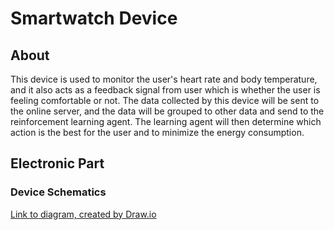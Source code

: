 # Smartwatch Device

## About
This device is used to monitor the user's heart rate and body temperature, and it also acts as a feedback signal from user which is whether the user is feeling comfortable or not. The data collected by this device will be sent to the online server, and the data will be grouped to other data and send to the reinforcement learning agent. The learning agent will then determine which action is the best for the user and to minimize the energy consumption.

## Electronic Part
### Device Schematics
[Link to diagram, created by Draw.io](https://www.draw.io/#Aeddylau328%2Ffyp-artificial-intelligence-ac-control-device%2Fmaster%2FSmartwatch%20Device%2FSmartwatch_Electronic_Diagram)